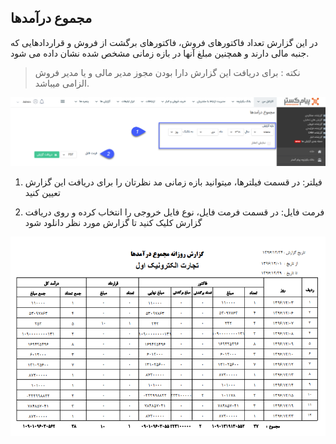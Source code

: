 ﻿## مجموع درآمدها

در این گزارش تعداد فاکتورهای فروش، فاکتورهای برگشت از فروش و قراردادهایی که جنبه مالی دارند و همچنین مبلغ آنها در بازه زمانی مشخص شده نشان داده می شود.

> نکته : برای دریافت این گزارش دارا بودن مجوز مدیر مالی و یا مدیر فروش الزامی میباشد.

![](158.png)

1) فیلتر: در قسمت فیلترها، میتوانید بازه زمانی مد نظرتان را برای دریافت این گزارش تعیین کنید

2) فرمت فایل: در قسمت فرمت فایل، نوع فایل خروجی را انتخاب کرده و روی دریافت گزارش کلیک کنید تا گزارش مورد نظر دانلود شود

![](TotalEarning2.png)

